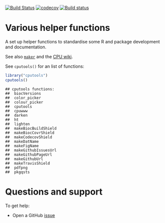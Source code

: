 [![Build Status](https://travis-ci.org/ComputationalProteomicsUnit/cputools.svg?branch=master)](https://travis-ci.org/ComputationalProteomicsUnit/cputools) 
[![codecov](https://codecov.io/gh/ComputationalProteomicsUnit/cputools/branch/master/graph/badge.svg)](https://codecov.io/gh/ComputationalProteomicsUnit/cputools) 
[![Build status](https://ci.appveyor.com/api/projects/status/rmvj0194ppyq5kxs?svg=true)](https://ci.appveyor.com/project/lgatto/cputools)

# Various helper functions

A set up helper functions to standardise some R and package
development and documentation.

See also
[`maker`](https://github.com/computationalproteomicsunit/maker) and
the [CPU wiki](https://github.com/computationalproteomicsunit/cputools/wiki).


See `cputools()` for an list of functions:


```r
library("cputools")
cputools()
```

```
## cputools functions:
##  biocVersions
##  color_picker
##  colour_picker
##  cputools
##  cpuwww
##  darken
##  ht
##  lighten
##  makeBiocBuildShield
##  makeBiocCovrShield
##  makeCodecovShield
##  makeDatName
##  makeFigName
##  makeGithubIssuesUrl
##  makeGithubPageUrl
##  makeGithubUrl
##  makeTravisShield
##  pdfpng
##  pkgqsts
```

# Questions and support
To get help:
 - Open a GitHub [issue](https://github.com/ComputationalProteomicsUnit/cputools/issues)



